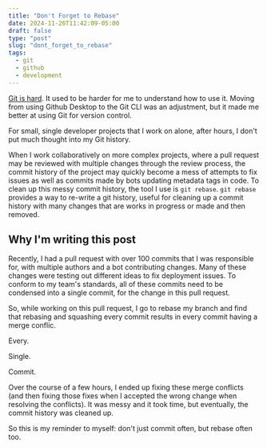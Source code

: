 ```yaml
---
title: "Don't Forget to Rebase"
date: 2024-11-26T11:42:09-05:00
draft: false
type: "post"
slug: "dont_forget_to_rebase"
tags:
  - git
  - github
  - development
---
```


[Git is hard](https://duckduckgo.com/?t=ffab&q=git+is+hard&atb=v342-1&ia=web). It used to be harder for me to understand how to use it. Moving from using Github Desktop to the Git CLI was an adjustment, but it made me better at using Git for version control.

For small, single developer projects that I work on alone, after hours, I don't put much thought into my Git history.

When I work collaboratively on more complex projects, where a pull request may be reviewed with multiple changes through the review process, the commit history of the project may quickly become a mess of attempts to fix issues as well as commits made by bots updating metadata tags in code. To clean up this messy commit history, the tool I use is `git rebase`. `git rebase` provides a way to re-write a git history, useful for cleaning up a commit history with many changes that are works in progress or made and then removed.

## Why I'm writing this post

Recently, I had a pull request with over 100 commits that I was responsible for, with multiple authors and a bot contributing changes. Many of these changes were testing out different ideas to fix deployment issues. To conform to my team's standards, all of these commits need to be condensed into a single commit, for the change in this pull request.

So, while working on this pull request, I go to rebase my branch and find that rebasing and squashing every commit results in every commit having a merge conflic.

Every.

Single.

Commit.

Over the course of a few hours, I ended up fixing these merge conflicts (and then fixing those fixes when I accepted the wrong change when resolving the conflicts). It was messy and it took time, but eventually, the commit history was cleaned up.

So this is my reminder to myself: don't just commit often, but rebase often too.
